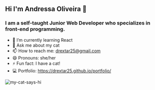 ## Hi I'm Andressa Oliveira 👋

### I am a self-taught Junior Web Developer who specializes in front-end programming. 

- 🌱 I’m currently learning React
- 💬 Ask me about my cat
- 📫 How to reach me: drextar25@gmail.com
- 😄 Pronouns: she/her
- ⚡ Fun fact: I have a cat!
- 💻 Portfolio: https://drextar25.github.io/portfolio/

![my-cat-says-hi](https://user-images.githubusercontent.com/108102331/232535337-232bd544-f92b-4ab9-960e-f42c8835d726.png)





